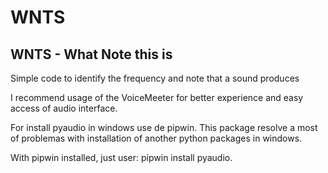 # WNTS

## WNTS - What Note this is

Simple code to identify the frequency and note that a sound produces

I recommend usage of the VoiceMeeter for better experience and easy access of audio interface.


For install pyaudio in windows use de pipwin. This package resolve a most of problemas with installation of another python packages in windows.

With pipwin installed, just user:
    pipwin install pyaudio.